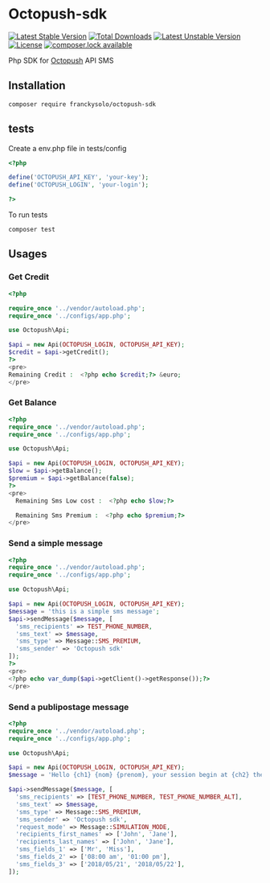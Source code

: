 # Octopush-sdk

[![Latest Stable Version](https://poser.pugx.org/franckysolo/octopush-sdk/version)](https://packagist.org/packages/franckysolo/octopush-sdk)
[![Total Downloads](https://poser.pugx.org/franckysolo/octopush-sdk/downloads)](https://packagist.org/packages/franckysolo/octopush-sdk)
[![Latest Unstable Version](https://poser.pugx.org/franckysolo/octopush-sdk/v/unstable)](//packagist.org/packages/franckysolo/octopush-sdk)
[![License](https://poser.pugx.org/franckysolo/octopush-sdk/license)](https://packagist.org/packages/franckysolo/octopush-sdk)
[![composer.lock available](https://poser.pugx.org/franckysolo/octopush-sdk/composerlock)](https://packagist.org/packages/franckysolo/octopush-sdk)

Php SDK for [Octopush](http://www.octopush.com/) API SMS

## Installation

```
composer require franckysolo/octopush-sdk
```

## tests

Create a env.php file in tests/config

```php
<?php

define('OCTOPUSH_API_KEY', 'your-key');
define('OCTOPUSH_LOGIN', 'your-login');

?>

```

To run tests

```
composer test
```

## Usages


### Get Credit

```php
<?php

require_once '../vendor/autoload.php';
require_once '../configs/app.php';

use Octopush\Api;

$api = new Api(OCTOPUSH_LOGIN, OCTOPUSH_API_KEY);
$credit = $api->getCredit();
?>
<pre>
Remaining Credit :  <?php echo $credit;?> &euro;
</pre>

```

### Get Balance

```php
<?php
require_once '../vendor/autoload.php';
require_once '../configs/app.php';

use Octopush\Api;

$api = new Api(OCTOPUSH_LOGIN, OCTOPUSH_API_KEY);
$low = $api->getBalance();
$premium = $api->getBalance(false);
?>
<pre>
  Remaining Sms Low cost :  <?php echo $low;?>

  Remaining Sms Premium :  <?php echo $premium;?>
</pre>

```

### Send a simple message

```php
<?php
require_once '../vendor/autoload.php';
require_once '../configs/app.php';

use Octopush\Api;

$api = new Api(OCTOPUSH_LOGIN, OCTOPUSH_API_KEY);
$message = 'this is a simple sms message';
$api->sendMessage($message, [
  'sms_recipients' => TEST_PHONE_NUMBER,
  'sms_text' => $message,
  'sms_type' => Message::SMS_PREMIUM,
  'sms_sender' => 'Octopush sdk'
]);
?>
<pre>
<?php echo var_dump($api->getClient()->getResponse());?>
</pre>

```

### Send a publipostage message

```php
<?php
require_once '../vendor/autoload.php';
require_once '../configs/app.php';

use Octopush\Api;

$api = new Api(OCTOPUSH_LOGIN, OCTOPUSH_API_KEY);
$message = 'Hello {ch1} {nom} {prenom}, your session begin at {ch2} the {ch3}';

$api->sendMessage($message, [
  'sms_recipients' => [TEST_PHONE_NUMBER, TEST_PHONE_NUMBER_ALT],
  'sms_text' => $message,
  'sms_type' => Message::SMS_PREMIUM,
  'sms_sender' => 'Octopush sdk',
  'request_mode' => Message::SIMULATION_MODE,
  'recipients_first_names' => ['John', 'Jane'],
  'recipients_last_names' => ['John', 'Jane'],
  'sms_fields_1' => ['Mr', 'Miss'],
  'sms_fields_2' => ['08:00 am', '01:00 pm'],
  'sms_fields_3' => ['2018/05/21', '2018/05/22'],
]);

```
